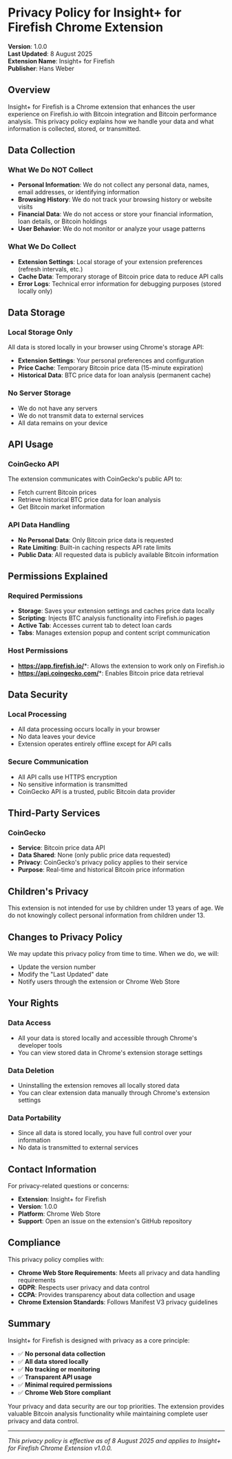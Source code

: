 # Privacy Policy for Insight+ for Firefish Chrome Extension

**Version**: 1.0.0  
**Last Updated**: 8 August 2025  
**Extension Name**: Insight+ for Firefish  
**Publisher**: Hans Weber

## Overview

Insight+ for Firefish is a Chrome extension that enhances the user experience on Firefish.io with Bitcoin integration and Bitcoin performance analysis. This privacy policy explains how we handle your data and what information is collected, stored, or transmitted.

## Data Collection

### What We Do NOT Collect
- **Personal Information**: We do not collect any personal data, names, email addresses, or identifying information
- **Browsing History**: We do not track your browsing history or website visits
- **Financial Data**: We do not access or store your financial information, loan details, or Bitcoin holdings
- **User Behavior**: We do not monitor or analyze your usage patterns

### What We Do Collect
- **Extension Settings**: Local storage of your extension preferences (refresh intervals, etc.)
- **Cache Data**: Temporary storage of Bitcoin price data to reduce API calls
- **Error Logs**: Technical error information for debugging purposes (stored locally only)

## Data Storage

### Local Storage Only
All data is stored locally in your browser using Chrome's storage API:
- **Extension Settings**: Your personal preferences and configuration
- **Price Cache**: Temporary Bitcoin price data (15-minute expiration)
- **Historical Data**: BTC price data for loan analysis (permanent cache)

### No Server Storage
- We do not have any servers
- We do not transmit data to external services
- All data remains on your device

## API Usage

### CoinGecko API
The extension communicates with CoinGecko's public API to:
- Fetch current Bitcoin prices
- Retrieve historical BTC price data for loan analysis
- Get Bitcoin market information

### API Data Handling
- **No Personal Data**: Only Bitcoin price data is requested
- **Rate Limiting**: Built-in caching respects API rate limits
- **Public Data**: All requested data is publicly available Bitcoin information

## Permissions Explained

### Required Permissions
- **Storage**: Saves your extension settings and caches price data locally
- **Scripting**: Injects BTC analysis functionality into Firefish.io pages
- **Active Tab**: Accesses current tab to detect loan cards
- **Tabs**: Manages extension popup and content script communication

### Host Permissions
- **https://app.firefish.io/***: Allows the extension to work only on Firefish.io
- **https://api.coingecko.com/***: Enables Bitcoin price data retrieval

## Data Security

### Local Processing
- All data processing occurs locally in your browser
- No data leaves your device
- Extension operates entirely offline except for API calls

### Secure Communication
- All API calls use HTTPS encryption
- No sensitive information is transmitted
- CoinGecko API is a trusted, public Bitcoin data provider

## Third-Party Services

### CoinGecko
- **Service**: Bitcoin price data API
- **Data Shared**: None (only public price data requested)
- **Privacy**: CoinGecko's privacy policy applies to their service
- **Purpose**: Real-time and historical Bitcoin price information

## Children's Privacy

This extension is not intended for use by children under 13 years of age. We do not knowingly collect personal information from children under 13.

## Changes to Privacy Policy

We may update this privacy policy from time to time. When we do, we will:
- Update the version number
- Modify the "Last Updated" date
- Notify users through the extension or Chrome Web Store

## Your Rights

### Data Access
- All your data is stored locally and accessible through Chrome's developer tools
- You can view stored data in Chrome's extension storage settings

### Data Deletion
- Uninstalling the extension removes all locally stored data
- You can clear extension data manually through Chrome's extension settings

### Data Portability
- Since all data is stored locally, you have full control over your information
- No data is transmitted to external services

## Contact Information

For privacy-related questions or concerns:
- **Extension**: Insight+ for Firefish
- **Version**: 1.0.0
- **Platform**: Chrome Web Store
- **Support**: Open an issue on the extension's GitHub repository

## Compliance

This privacy policy complies with:
- **Chrome Web Store Requirements**: Meets all privacy and data handling requirements
- **GDPR**: Respects user privacy and data control
- **CCPA**: Provides transparency about data collection and usage
- **Chrome Extension Standards**: Follows Manifest V3 privacy guidelines

## Summary

Insight+ for Firefish is designed with privacy as a core principle:
- ✅ **No personal data collection**
- ✅ **All data stored locally**
- ✅ **No tracking or monitoring**
- ✅ **Transparent API usage**
- ✅ **Minimal required permissions**
- ✅ **Chrome Web Store compliant**

Your privacy and data security are our top priorities. The extension provides valuable Bitcoin analysis functionality while maintaining complete user privacy and data control.

---

*This privacy policy is effective as of 8 August 2025 and applies to Insight+ for Firefish Chrome Extension v1.0.0.*

